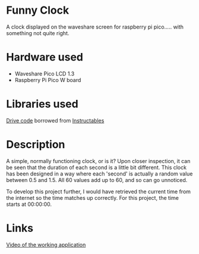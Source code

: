 # Funny Clock
A clock displayed on the waveshare screen for raspberry pi pico..... with something not quite right.

# Hardware used
- Waveshare Pico LCD 1.3
- Raspberry Pi Pico W board

# Libraries used
[Drive code](https://github.com/milda-boop/funny_clock/blob/main/funnyclock.py#L7-L346) borrowed from [Instructables](https://www.instructables.com/WS-Pico-13-IPS-LCD-240x240-Display-Workout/)

# Description
A simple, normally functioning clock, or is it? Upon closer inspection, it can be seen that the duration of each second is a little bit different. This clock has been designed in a way where each 'second' is actually a random value between 0.5 and 1.5. All 60 values add up to 60, and so can go unnoticed.

To develop this project further, I would have retrieved the current time from the internet so the time matches up correctly. For this project, the time starts at 00:00:00.

# Links
[Video of the working application](https://youtu.be/LDhBbMJojkI)
